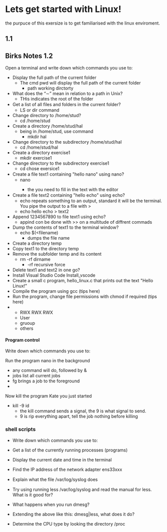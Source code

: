 # Lets get started with Linux! 
the purpuce of this exersize is to get familiarised with the linux enviroment. 
## 1.1





## Birks Notes 1.2

Open a terminal and write down which commands you use to:
- Display the full path of the current folder
  - The cmd pwd will display the full path of the current folder
    - path working dirctorty 
- What does the “∼” mean in relation to a path in Unix?
  - THis indicates the root of the folder
- Get a list of all ﬁles and folders in the current folder?
  - LS or dir command 
- Change directory to /home/stud?
  - cd /home/stud
- Create a directory /home/stud/hal
  - being in /home/stud, use command
    - mkdir hal
- Change directory to the subdirectory /home/stud/hal
  - cd /home/stud/hal
- Create a directory exercise1
  - mkdir exercise1
- Change directory to the subdirectory exercise1
  - cd <tap> chose exersice1
- Create a ﬁle text1 containing "hello nano" using nano?
  - nano <filename>
    - the you need to fill in the text with the editor
- Create a ﬁle text2 containing "hello echo" using echo?
  - echo repeats something to an output, standard it will be the terminal. You pipe the output to a file with > 
  - echo hello echo > text2
- Append 1234567890 to file text1 using echo?
  - appind con be done with >> on a multitude of diffrent commads
- Dump the contents of text1 to the terminal window?
  - echo $(<filename)
    - dumps the file name 
- Create a directory temp
- Copy text1 to the directory temp
- Remove the subfolder temp and its content
  - rm -rf dirname 
    - -rf recursive force 
- Delete text1 and text2 in one go?
- Install Visual Studio Code Install_vscode
- Create a small c program, hello_linux.c that prints out the text "Hello Linux!"
- Compile the program using gcc (tips here)
- Run the program, change file permissions with chmod if required (tips here)
- - RWX RWX RWX 
  - User
  - gruoup 
  - others

#### Program control
Write down which commands you use to:

Run the program nano in the background
- any command will do, followed by & 
- jobs list all current jobs 
- fg brings a job to the foreground 
- 
Now kill the program Kate you just started
- kill -9 id 
  - the kill command sends a signal, the 9 is what signal to send. 
  - 9 is rip everything apart, tell the job nothing before killing

### shell scripts 
- Write down which commands you use to:
  
- Get a list of the currently running processes (programs)
- Display the current date and time in the terminal
- Find the IP address of the network adapter ens33xxx
- Explain what the ﬁle /var/log/syslog does
- Try using running less /var/log/syslog and read the manual for less. What is it good for?
- What happens when you run dmesg?
- Extending the above like this: dmesg|less, what does it do?
- Determine the CPU type by looking the directory /proc


